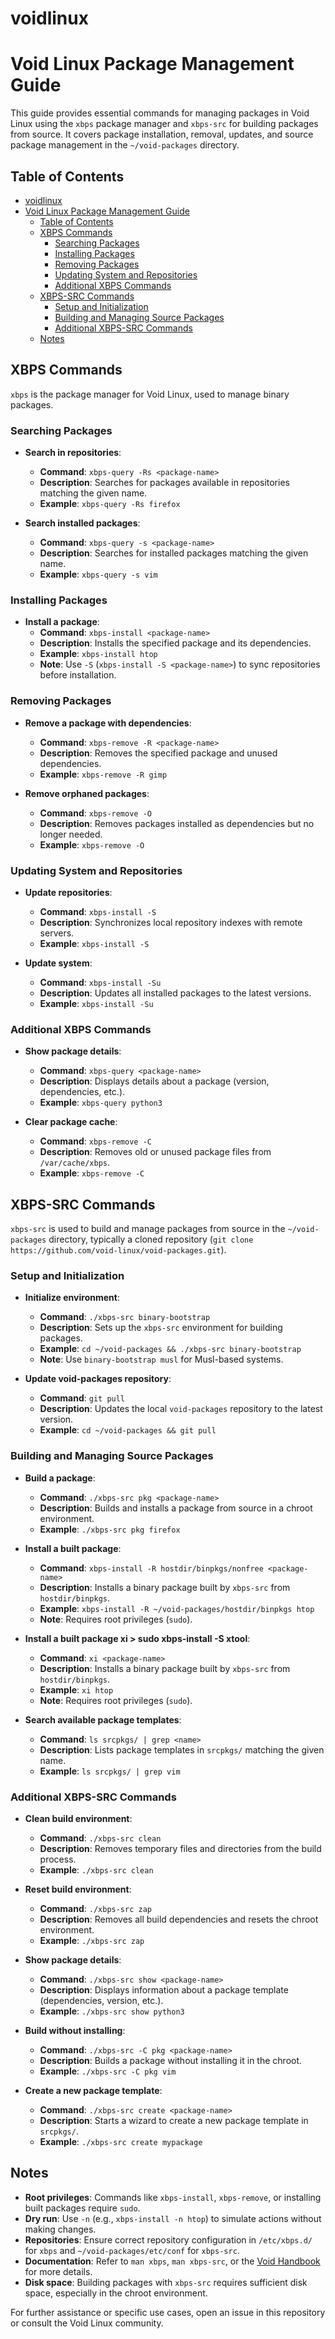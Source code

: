 # voidlinux

# Void Linux Package Management Guide

This guide provides essential commands for managing packages in Void Linux using the `xbps` package manager and `xbps-src` for building packages from source. It covers package installation, removal, updates, and source package management in the `~/void-packages` directory.

## Table of Contents

- [voidlinux](#voidlinux)
- [Void Linux Package Management Guide](#void-linux-package-management-guide)
  - [Table of Contents](#table-of-contents)
  - [XBPS Commands](#xbps-commands)
    - [Searching Packages](#searching-packages)
    - [Installing Packages](#installing-packages)
    - [Removing Packages](#removing-packages)
    - [Updating System and Repositories](#updating-system-and-repositories)
    - [Additional XBPS Commands](#additional-xbps-commands)
  - [XBPS-SRC Commands](#xbps-src-commands)
    - [Setup and Initialization](#setup-and-initialization)
    - [Building and Managing Source Packages](#building-and-managing-source-packages)
    - [Additional XBPS-SRC Commands](#additional-xbps-src-commands)
  - [Notes](#notes)

## XBPS Commands

`xbps` is the package manager for Void Linux, used to manage binary packages.

### Searching Packages

- **Search in repositories**:

  - **Command**: `xbps-query -Rs <package-name>`
  - **Description**: Searches for packages available in repositories matching the given name.
  - **Example**: `xbps-query -Rs firefox`

- **Search installed packages**:
  - **Command**: `xbps-query -s <package-name>`
  - **Description**: Searches for installed packages matching the given name.
  - **Example**: `xbps-query -s vim`

### Installing Packages

- **Install a package**:
  - **Command**: `xbps-install <package-name>`
  - **Description**: Installs the specified package and its dependencies.
  - **Example**: `xbps-install htop`
  - **Note**: Use `-S` (`xbps-install -S <package-name>`) to sync repositories before installation.

### Removing Packages

- **Remove a package with dependencies**:

  - **Command**: `xbps-remove -R <package-name>`
  - **Description**: Removes the specified package and unused dependencies.
  - **Example**: `xbps-remove -R gimp`

- **Remove orphaned packages**:
  - **Command**: `xbps-remove -O`
  - **Description**: Removes packages installed as dependencies but no longer needed.
  - **Example**: `xbps-remove -O`

### Updating System and Repositories

- **Update repositories**:

  - **Command**: `xbps-install -S`
  - **Description**: Synchronizes local repository indexes with remote servers.
  - **Example**: `xbps-install -S`

- **Update system**:
  - **Command**: `xbps-install -Su`
  - **Description**: Updates all installed packages to the latest versions.
  - **Example**: `xbps-install -Su`

### Additional XBPS Commands

- **Show package details**:

  - **Command**: `xbps-query <package-name>`
  - **Description**: Displays details about a package (version, dependencies, etc.).
  - **Example**: `xbps-query python3`

- **Clear package cache**:
  - **Command**: `xbps-remove -C`
  - **Description**: Removes old or unused package files from `/var/cache/xbps`.
  - **Example**: `xbps-remove -C`

## XBPS-SRC Commands

`xbps-src` is used to build and manage packages from source in the `~/void-packages` directory, typically a cloned repository (`git clone https://github.com/void-linux/void-packages.git`).

### Setup and Initialization

- **Initialize environment**:

  - **Command**: `./xbps-src binary-bootstrap`
  - **Description**: Sets up the `xbps-src` environment for building packages.
  - **Example**: `cd ~/void-packages && ./xbps-src binary-bootstrap`
  - **Note**: Use `binary-bootstrap musl` for Musl-based systems.

- **Update void-packages repository**:
  - **Command**: `git pull`
  - **Description**: Updates the local `void-packages` repository to the latest version.
  - **Example**: `cd ~/void-packages && git pull`

### Building and Managing Source Packages

- **Build a package**:

  - **Command**: `./xbps-src pkg <package-name>`
  - **Description**: Builds and installs a package from source in a chroot environment.
  - **Example**: `./xbps-src pkg firefox`

- **Install a built package**:

  - **Command**: `xbps-install -R hostdir/binpkgs/nonfree <package-name>`
  - **Description**: Installs a binary package built by `xbps-src` from `hostdir/binpkgs`.
  - **Example**: `xbps-install -R ~/void-packages/hostdir/binpkgs htop`
  - **Note**: Requires root privileges (`sudo`).

- **Install a built package xi > sudo xbps-install -S xtool**:
  - **Command**: `xi <package-name>`
  - **Description**: Installs a binary package built by `xbps-src` from `hostdir/binpkgs`.
  - **Example**: `xi htop`
  - **Note**: Requires root privileges (`sudo`).

- **Search available package templates**:
  - **Command**: `ls srcpkgs/ | grep <name>`
  - **Description**: Lists package templates in `srcpkgs/` matching the given name.
  - **Example**: `ls srcpkgs/ | grep vim`

### Additional XBPS-SRC Commands

- **Clean build environment**:

  - **Command**: `./xbps-src clean`
  - **Description**: Removes temporary files and directories from the build process.
  - **Example**: `./xbps-src clean`

- **Reset build environment**:

  - **Command**: `./xbps-src zap`
  - **Description**: Removes all build dependencies and resets the chroot environment.
  - **Example**: `./xbps-src zap`

- **Show package details**:

  - **Command**: `./xbps-src show <package-name>`
  - **Description**: Displays information about a package template (dependencies, version, etc.).
  - **Example**: `./xbps-src show python3`

- **Build without installing**:

  - **Command**: `./xbps-src -C pkg <package-name>`
  - **Description**: Builds a package without installing it in the chroot.
  - **Example**: `./xbps-src -C pkg vim`

- **Create a new package template**:
  - **Command**: `./xbps-src create <package-name>`
  - **Description**: Starts a wizard to create a new package template in `srcpkgs/`.
  - **Example**: `./xbps-src create mypackage`

## Notes

- **Root privileges**: Commands like `xbps-install`, `xbps-remove`, or installing built packages require `sudo`.
- **Dry run**: Use `-n` (e.g., `xbps-install -n htop`) to simulate actions without making changes.
- **Repositories**: Ensure correct repository configuration in `/etc/xbps.d/` for `xbps` and `~/void-packages/etc/conf` for `xbps-src`.
- **Documentation**: Refer to `man xbps`, `man xbps-src`, or the [Void Handbook](https://docs.voidlinux.org/) for more details.
- **Disk space**: Building packages with `xbps-src` requires sufficient disk space, especially in the chroot environment.

For further assistance or specific use cases, open an issue in this repository or consult the Void Linux community.

